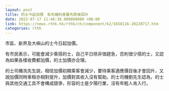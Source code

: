 ```yaml
---
layout: post
title: 的士今起加價　有司機料客量先跌後回升
date: 2022-07-17 11:40:38.000000000 +08:00
link: https://news.rthk.hk/rthk/ch/component/k2/1658116-20220717.htm
categories: rthk
---
```


巿區、新界及大嶼山的士今日起加價。

有市民表示，可能會減少乘搭的士，自己平日除非很趕急，否則很少搭的士，又認為如果各樣收費都加價，的士加價亦合理。

的士司機冼先生說，相信加價初期乘客會減少，要待乘客適應價目後才會回升，又說加價同時車租亦相對提升，加價對其收入沒有幫助。的士司機劉先生認為，的士與其他交通工具不會構成競爭，形容的士是夕陽行業，沒有年輕人肯入行。
